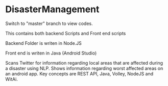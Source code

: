 # DisasterManagement
Switch to "master" branch to view codes.

This contains both backend Scripts and Front end scripts

Backend Folder is writen in Node.JS

Front end is writen in Java (Android Studio)

Scans Twitter for information regarding local areas that are affected during a disaster using NLP. Shows information regarding worst affected areas on an android app.
Key concepts are REST API, Java, Volley, NodeJS and WitAi.
